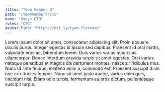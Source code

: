 ```yaml
---
title: "Team Member 4"
path: "/teammembers/cto"
name: "Oxeye CTO"
roles: "CTO"
avatar_link: "https://bit.ly/ryan-florence"
---
```


Lorem ipsum dolor sit amet, consectetur adipiscing elit. Proin posuere iaculis purus. Integer egestas id ipsum sed dapibus. Praesent id orci mattis, vulputate eros ac, bibendum lorem. Duis varius varius mauris ac ullamcorper. Donec interdum gravida turpis sit amet egestas. Orci varius natoque penatibus et magnis dis parturient montes, nascetur ridiculus mus. Nunc id ante finibus, eleifend enim a, commodo est. Praesent suscipit diam nec ex ultricies tempor. Nunc sit amet justo auctor, varius enim quis, tincidunt nisi. Etiam odio turpis, fermentum eu eros dictum, pellentesque suscipit turpis.